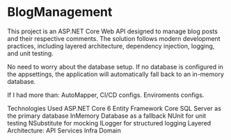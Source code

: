 # BlogManagement
This project is an ASP.NET Core Web API designed to manage blog posts and their respective comments. The solution follows modern development practices, including layered architecture, dependency injection, logging, and unit testing.

No need to worry about the database setup. If no database is configured in the appsettings, the application will automatically fall back to an in-memory database.

If I had more than: 
AutoMapper,
CI/CD configs.
Enviroments configs.

Technologies Used
ASP.NET Core 6
Entity Framework Core
SQL Server as the primary database
InMemory Database as a fallback
NUnit for unit testing
NSubstitute for mocking
ILogger for structured logging
Layered Architecture:
API
Services
Infra
Domain

